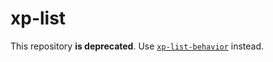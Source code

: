 # xp-list

This repository **is deprecated**. Use [`xp-list-behavior`](https://github.com/expandjs/xp-list-behavior) instead.
